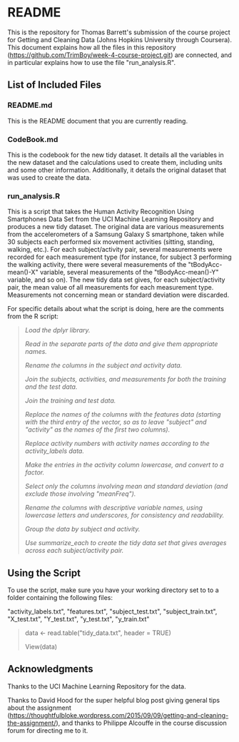 # README

This is the repository for Thomas Barrett's submission of the course project for Getting and Cleaning Data (Johns Hopkins University through Coursera). This document explains how all the files in this repository (https://github.com/TrimBoy/week-4-course-project.git) are connected, and in particular explains how to use the file "run_analysis.R".

## List of Included Files

### README.md

This is the README document that you are currently reading.

### CodeBook.md

This is the codebook for the new tidy dataset. It details all the variables in the new dataset and the calculations used to create them, including units and some other information. Additionally, it details the original dataset that was used to create the data.

### run_analysis.R

This is a script that takes the Human Activity Recognition Using Smartphones Data Set from the UCI Machine Learning Repository and produces a new tidy dataset. The original data are various measurements from the accelerometers of a Samsung Galaxy S smartphone, taken while 30 subjects each performed six movement activities (sitting, standing, walking, etc.). For each subject/activity pair, several measurements were recorded for each measurement type (for instance, for subject 3 performing the walking activity, there were several measurements of the "tBodyAcc-mean()-X" variable, several measurements of the "tBodyAcc-mean()-Y" variable, and so on). The new tidy data set gives, for each subject/activity pair, the mean value of all measurements for each measurement type. Measurements not concerning mean or standard deviation were discarded.

For specific details about what the script is doing, here are the comments from the R script:

>*Load the dplyr library.*
>
>*Read in the separate parts of the data and give them appropriate names.*
>
>*Rename the columns in the subject and activity data.*
>
>*Join the subjects, activities, and measurements for both the training and the test data.*
>
>*Join the training and test data.*
>
>*Replace the names of the columns with the features data (starting with the third entry of the vector,
>so as to leave "subject" and "activity" as the names of the first two columns).*
>
>*Replace activity numbers with activity names according to the activity_labels data.*
>
>*Make the entries in the activity column lowercase, and convert to a factor.*
>
>*Select only the columns involving mean and standard deviation (and exclude those involving "meanFreq").*
>
>*Rename the columns with descriptive variable names, using lowercase letters and underscores, for
>consistency and readability.*
>
>*Group the data by subject and activity.*
>
>*Use summarize_each to create the tidy data set that gives averages across each subject/activity pair.*

## Using the Script

To use the script, make sure you have your working directory set to to a folder containing the following files:

"activity_labels.txt", 
"features.txt", 
"subject_test.txt", 
"subject_train.txt", 
"X_test.txt", 
"Y_test.txt", 
"y_test.txt", 
"y_train.txt"


>data <- read.table("tidy_data.txt", header = TRUE)
>
>View(data)

## Acknowledgments

Thanks to the UCI Machine Learning Repository for the data.

Thanks to David Hood for the super helpful blog post giving general tips about the assignment (https://thoughtfulbloke.wordpress.com/2015/09/09/getting-and-cleaning-the-assignment/), and thanks to Philippe Alcouffe in the course discussion forum for directing me to it.

